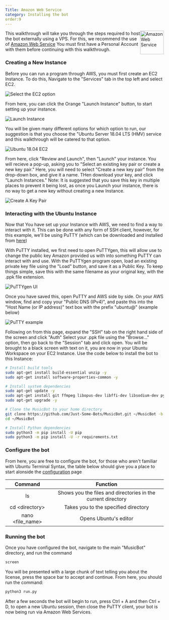 ```yaml
---
Title: Amazon Web Service
category: Installing the bot
order:9
---
```


<img class="doc-img" src="{{ site.baseurl }}/images/AWS/AWS.PNG" alt="Amazon Web Service" style="width:75px;
float: right;"/>

This walkthrough will take you through the steps required to host the bot externally using a VPS. 
For this, we recommend the use of [Amazon Web Service](aws.amazon.com)
You must first have a Personal Account with them before continuing with this walkthrough.


### Creating a New Instance
Before you can run a program through AWS, you must first create an EC2 Instance. To do this, Navigate to the "Services" tab in the top left
and select EC2.

<img src="{{ site.baseurl }}/images/AWS/Select_EC2.PNG" alt="Select the EC2 option"/>

From here, you can click the Orange "Launch Instance" button, to start setting up your instance.

<img src="{{ site.baseurl }}/images/AWS/Launch_Instance.PNG" alt="Launch Instance"/>

You will be given many different options for which option to run, our suggestion is that you choose the "Ubuntu Server 18.04 LTS (HMV) service 
and this walkthrough will be catered to that option.

<img src="{{ site.baseurl }}/images/AWS/Free_Tier_Ubuntu.PNG" alt="Ubuntu 18.04 EC2"/>

From here, click "Review and Launch", then "Launch" your instance. You will recieve a pop-up, asking you to "Select an existing key pair or create a new key pair."
Here, you will need to select "Create a new key pair" from the drop-down box, and give it a name. THen download your key, and click "Launch Instances."
Note: It is suggested that you save this key in multiple places to prevent it being lost, as once you Launch your instance, there is no way to get a new key without creating a new Instance.

<img src="{{ site.baseurl }}/images/AWS/Create_New_Key_Pair.PNG" alt="Create A Key Pair" />

### Interacting with the Ubuntu Instance
Now that You have set up your Instance with AWS, we need to find a way to interact with it. This can be done with any form of SSH client, however, for this example, we'll be using PuTTY (which can be downloaded and installed from [here](https://www.chiark.greenend.org.uk/~sgtatham/putty/latest.html))

With PuTTY installed, we first need to open PuTTYgen, this will allow use to change the public key Amazon provided us with into something PuTTY can interact with and use.
With the PuTTYgen program open, load an existing private key file using the "Load" button, and save it as a Public Key. To keep things simple, save this with the same filename as your original key, with the .ppk file extension.

<img src="{{ site.baseurl }}/images/AWS/PuTTYgen_UI.PNG" alt="PuTTYgen UI"/>

Once you have saved this, open PuTTY and AWS side by side. On your AWS window, find and copy your "Public DNS (IPv4)", and paste this into the "Host Name (or IP address)" text box with the prefix "ubuntu@" (example below)

<img src="{{ site.baseurl }}/images/AWS/Connect_IP.PNG" alt="PuTTY example"/>

Following on from this page, expand the "SSH" tab on the right hand side of the screen and click "Auth" 
Select your .ppk file using the "Browse..." option, then go back to the "Session" tab and click open. 
You will be brought to a black screen with text on it, you are now in your Ubuntu Workspace on your EC2 Instance.
Use the code below to install the bot to this Instance:

~~~ bash
# Install build tools
sudo apt-get install build-essential unzip -y
sudo apt-get install software-properties-common -y

# Install system dependencies
sudo apt-get update -y
sudo apt-get install git ffmpeg libopus-dev libffi-dev libsodium-dev python3-pip 
sudo apt-get upgrade -y

# Clone the MusicBot to your home directory
git clone https://github.com/Just-Some-Bots/MusicBot.git ~/MusicBot -b master
cd ~/MusicBot

# Install Python dependencies
sudo python3 -m pip install -U pip
sudo python3 -m pip install -U -r requirements.txt
~~~

### Configure the bot
From here, you are free to configure the bot, for those who aren't familiar with Ubuntu Terminal Syntax, the table below should give you a place to start alonside the [configuration](_docs/using/configuration) page

|      Command     |                           Function                           |
|:----------------:|:------------------------------------------------------------:|
|        ls        | Shows you the files and directories in the current directory |
|  cd \<directory>  |             Takes you to the specified directory             |
| nano \<file_name> |                     Opens Ubuntu's editor                    |

### Running the bot
Once you have configured the bot, navigate to the main "MusicBot" directory, and run the command 
~~~ bash
screen
~~~
You will be presented with a large chunk of text telling you about the license, press the space bar to accept and continue.
From here, you should run the command:
~~~ bash
python3 run.py
~~~
After a few seconds the bot will begin to run, press Ctrl + A and then Ctrl + D, to open a new Ubuntu session, then close the PuTTY client, your bot is now being run via Amazon Web Services.
